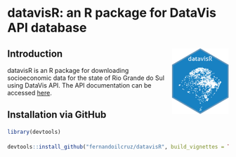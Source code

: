 # datavisR: an R package for DataVis API database

## Introduction <img src="man/figures/logo.png" align="right" height="150" alt="" />

datavisR is an R package for downloading socioeconomic data for the state of Rio Grande do Sul using DataVis API.
The API documentation can be accessed [here](https://datavis.dee.rs.gov.br/api/).

 
## Installation via GitHub

```r
library(devtools)

devtools::install_github("fernandoilcruz/datavisR", build_vignettes = TRUE)

